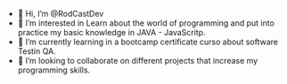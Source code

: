 - 👋 Hi, I’m @RodCastDev
- 👀 I’m interested in Learn about the world of programming and put into practice my basic knowledge in JAVA - JavaScritp.
- 🌱 I’m currently learning in a bootcamp certificate curso about software Testin QA.
- 💞️ I’m looking to collaborate on different projects that increase my programming skills.


